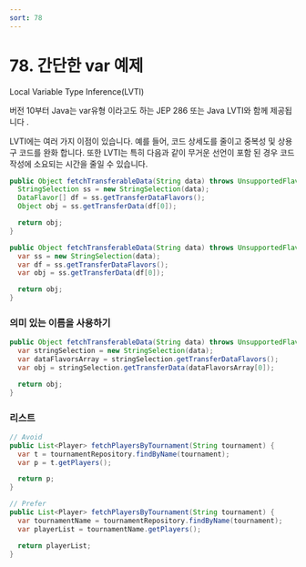 ```yaml
---
sort: 78
---
```


# 78. 간단한 var 예제

Local Variable Type Inference(LVTI)

버전 10부터 Java는 var유형 이라고도 하는 JEP 286 또는 Java LVTI와 함께 제공됩니다 .

LVTI에는 여러 가지 이점이 있습니다. 예를 들어, 코드 상세도를 줄이고 중복성 및 상용구 코드를 완화 합니다. 또한 LVTI는 특히 다음과 같이 무거운 선언이 포함 된 경우 코드 작성에 소요되는 시간을 줄일 수 있습니다.

```java
public Object fetchTransferableData(String data) throws UnsupportedFlavorException, IOException {
  StringSelection ss = new StringSelection(data);
  DataFlavor[] df = ss.getTransferDataFlavors();
  Object obj = ss.getTransferData(df[0]);

  return obj;
}

public Object fetchTransferableData(String data) throws UnsupportedFlavorException, IOException {
  var ss = new StringSelection(data);
  var df = ss.getTransferDataFlavors();
  var obj = ss.getTransferData(df[0]);

  return obj;
}
```

### 의미 있는 이름을 사용하기

```java
public Object fetchTransferableData(String data) throws UnsupportedFlavorException, IOException {
  var stringSelection = new StringSelection(data);
  var dataFlavorsArray = stringSelection.getTransferDataFlavors();
  var obj = stringSelection.getTransferData(dataFlavorsArray[0]);

  return obj;
}
```

### 리스트

```java
// Avoid
public List<Player> fetchPlayersByTournament(String tournament) {
  var t = tournamentRepository.findByName(tournament);
  var p = t.getPlayers();

  return p;
}

// Prefer
public List<Player> fetchPlayersByTournament(String tournament) {
  var tournamentName = tournamentRepository.findByName(tournament);
  var playerList = tournamentName.getPlayers();

  return playerList;
}
```